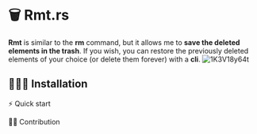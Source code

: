 # 🗑️ Rmt.rs

**Rmt** is similar to the **rm** command, but it allows me to **save the deleted elements in the trash**. If you wish, you can restore the previously deleted elements of your choice (or delete them forever) with a **cli**.
![1K3V18y64t](https://user-images.githubusercontent.com/53370597/194941244-875fe124-dc7a-4fba-ab39-2caba739f2eb.gif)



## 👨🏽‍💻 Installation



⚡️ Quick start



🫵🏼 Contribution
